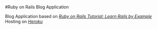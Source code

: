 #Ruby on Rails Blog Application

Blog Application based on [*Ruby on Rails Tutorial: Learn Rails by Example*](http://railstutorial.org/)
Hosting on [*Heroku*](http://abusesay.heroku.com/)
